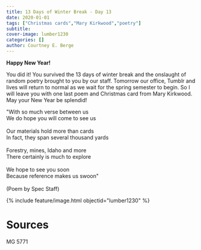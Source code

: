 ```yaml
---
title: 13 Days of Winter Break - Day 13
date: 2020-01-01
tags: ["Christmas cards","Mary Kirkwood","poetry"]
subtitle: 
cover-image: lumber1230
categories: []
author: Courtney E. Berge
---
```


<p><b>Happy New Year! </b></p><p>You did it! You survived the 13 days of winter break and the onslaught of random poetry brought to you by our staff. Tomorrow our office, Tumblr and lives will return to normal as we wait for the spring semester to begin. So I will leave you with one last poem and Christmas card from Mary Kirkwood. May your New Year be splendid! </p><p>"With so much verse between us<br/>We do hope you will come to see us<br/><br/>Our materials hold more than cards<br/>In fact, they span several thousand yards<br/><br/>Forestry, mines, Idaho and more<br/>There certainly is much to explore<br/><br/>We hope to see you soon<br/>Because reference makes us swoon"<br/><br/>(Poem by Spec Staff)</p>

{% include feature/image.html objectid="lumber1230" %}

# Sources

MG 5771